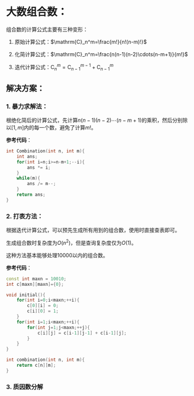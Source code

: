 # 大数组合数：

组合数的计算公式主要有三种变形：

1. 原始计算公式：$\mathrm{C}_n^m=\frac{m!}{n!(n-m)!}$

2. 化简计算公式：$\mathrm{C}_n^m=\frac{n(n-1)(n-2)\cdots(n-m+1)}{m!}$

3. 迭代计算公式：$\mathrm{C}_{n}^{m}=\mathrm{C}_{n-1}^{m-1} + \mathrm{C}_{n-1}^{m}$

## 解决方案：

### 1. 暴力求解法：

根绝化简后的计算公式，先计算$n(n-1)(n-2)\cdots(n-m+1)$的乘积，然后分别除以$[1, m]$内的每一个数，避免了计算$m!$。

**参考代码**：

```c++
int Combination(int n, int m){
    int ans;
    for(int i=n;i>=n-m+1;--i){
        ans *= i;
    }
    while(m){
        ans /= m--;
    }
    return ans;
}
```

### 2. 打表方法：

根据迭代计算公式，可以预先生成所有用到的组合数，使用时直接查表即可。

生成组合数时复杂度为$O(n^2)$，但是查询复杂度仅为$O(1)$。

这种方法基本能够处理10000以内的组合数。

**参考代码**：

```c++
const int maxn = 10010;
int c[maxn][maxn]={0};

void initial(){
    for(int i=0;i<maxn;++i){
        c[0][i] = 0;
        c[i][0] = 1;
    }
    for(int i=1;i<maxn;++i){
        for(int j=1;j<maxn;++j){
            c[i][j] = c[i-1][j-1] + c[i-1][j];
        }
    }
}

int combination(int n, int m){
    return c[n][m];
}
```

### 3. 质因数分解



